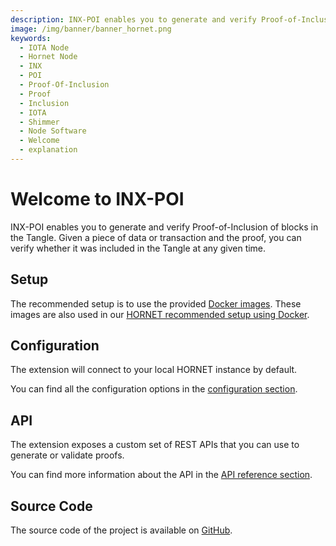 ```yaml
---
description: INX-POI enables you to generate and verify Proof-of-Inclusion of blocks in the Tangle.
image: /img/banner/banner_hornet.png
keywords:
  - IOTA Node
  - Hornet Node
  - INX
  - POI
  - Proof-Of-Inclusion
  - Proof
  - Inclusion
  - IOTA
  - Shimmer
  - Node Software
  - Welcome
  - explanation
---
```


# Welcome to INX-POI

INX-POI enables you to generate and verify Proof-of-Inclusion of blocks in the Tangle.
Given a piece of data or transaction and the proof, you can verify whether it was included in the Tangle at any given time.

## Setup

The recommended setup is to use the provided [Docker images](https://hub.docker.com/r/iotaledger/inx-poi).
These images are also used in our [HORNET recommended setup using Docker](http://wiki.iota.org/hornet/develop/how_tos/using_docker).

## Configuration

The extension will connect to your local HORNET instance by default.

You can find all the configuration options in the [configuration section](configuration.md).

## API

The extension exposes a custom set of REST APIs that you can use to generate or validate proofs.

You can find more information about the API in the [API reference section](api_reference.md).

## Source Code

The source code of the project is available on [GitHub](https://github.com/iotaledger/inx-poi).
